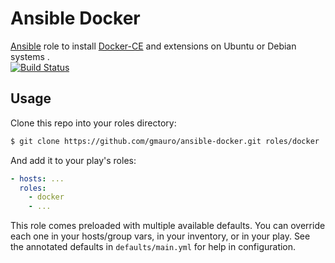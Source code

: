 # Ansible Docker
[Ansible](https://wwww.ansible.com) role to install [Docker-CE](http://www.docker.com) and extensions on Ubuntu or Debian systems .  
[![Build Status](https://travis-ci.org/gmauro/ansible-docker.svg?branch=master)](https://travis-ci.org/gmauro/ansible-docker)

## Usage

Clone this repo into your roles directory:

```bash
$ git clone https://github.com/gmauro/ansible-docker.git roles/docker
```

And add it to your play's roles:

```yaml
- hosts: ...
  roles:
    - docker
    - ...
```

This role comes preloaded with multiple available defaults. You can override each one in your hosts/group vars, in your inventory, or in your play. See the annotated defaults in ``defaults/main.yml`` for help in configuration.
